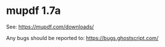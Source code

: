 # mupdf 1.7a

See:
https://mupdf.com/downloads/

Any bugs should be reported to:
https://bugs.ghostscript.com/

